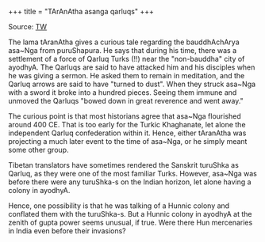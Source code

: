 +++
title = "TArAnAtha asanga qarluqs"
+++

Source: [TW](https://x.com/blog_supplement/status/1823206414497591771)

The lama tAranAtha gives a curious tale regarding the bauddhAchArya asa~Nga from puruShapura. He says that during his time, there was a settlement of a force of Qarluq Turks (!!) near the "non-bauddha" city of ayodhyA. The Qarluqs are said to have attacked him and his disciples when he was giving a sermon. He asked them to remain in meditation, and the Qarluq arrows are said to have "turned to dust". When they struck asa~Nga with a sword it broke into a hundred pieces. Seeing them immune and unmoved the Qarluqs "bowed down in great reverence and went away."

The curious point is that most historians agree that asa~Nga flourished around 400 CE. That is too early for the Turkic Khaghanate, let alone the independent Qarluq confederation within it. Hence, either tAranAtha was projecting a much later event to the time of asa~Nga, or he simply meant some other group. 

Tibetan translators have sometimes rendered the Sanskrit turuShka as Qarluq, as they were one of the most familiar Turks. However, asa~Nga was before there were any turuShka-s on the Indian horizon, let alone having a colony in ayodhyA. 

Hence, one possibility is that he was talking of a Hunnic colony and conflated them with the turuShka-s. But a Hunnic colony in ayodhyA at the zenith of gupta power seems unusual, if true. Were there Hun mercenaries in India even before their invasions?
